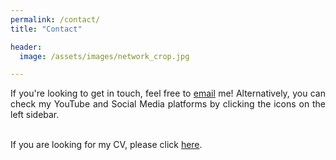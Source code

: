 ```yaml
---
permalink: /contact/
title: "Contact"

header:
  image: /assets/images/network_crop.jpg

---
```


<div style="text-align: justify"> 


If you're looking to get in touch, feel free to <a href="mailto:m.fischer@cs.ucl.ac.uk">email</a> me! Alternatively, you can check 
my YouTube and Social Media platforms by clicking the icons on the left sidebar. <br /> 
<br/>

If you are looking for my CV, please click <a href="/assets/cv.txt">here</a>.

</div>
